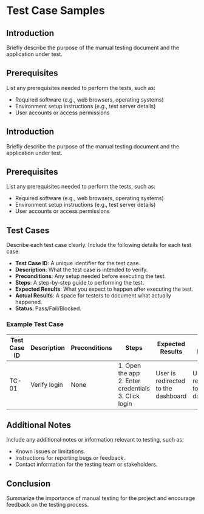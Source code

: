# Test Case Samples

## Introduction
Briefly describe the purpose of the manual testing document and the application under test.

## Prerequisites
List any prerequisites needed to perform the tests, such as:
- Required software (e.g., web browsers, operating systems)
- Environment setup instructions (e.g., test server details)
- User accounts or access permissions
## Introduction
Briefly describe the purpose of the manual testing document and the application under test.

## Prerequisites
List any prerequisites needed to perform the tests, such as:
- Required software (e.g., web browsers, operating systems)
- Environment setup instructions (e.g., test server details)
- User accounts or access permissions

## Test Cases
Describe each test case clearly. Include the following details for each test case:
- **Test Case ID**: A unique identifier for the test case.
- **Description**: What the test case is intended to verify.
- **Preconditions**: Any setup needed before executing the test.
- **Steps**: A step-by-step guide to performing the test.
- **Expected Results**: What you expect to happen after executing the test.
- **Actual Results**: A space for testers to document what actually happened.
- **Status**: Pass/Fail/Blocked.

### Example Test Case

| Test Case ID | Description        | Preconditions | Steps               | Expected Results | Actual Results | Status |
|--------------|--------------------|----------------|---------------------|-------------------|----------------|--------|
| TC-01        | Verify login       | None           | 1. Open the app<br>2. Enter credentials<br>3. Click login | User is redirected to the dashboard | User redirected to dashboard | Pass  |

## Additional Notes
Include any additional notes or information relevant to testing, such as:
- Known issues or limitations.
- Instructions for reporting bugs or feedback.
- Contact information for the testing team or stakeholders.

## Conclusion
Summarize the importance of manual testing for the project and encourage feedback on the testing process.
